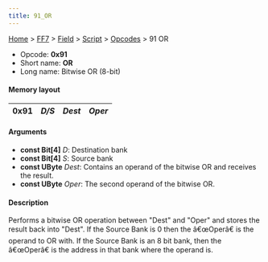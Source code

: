 ```yaml
---
title: 91_OR
---
```


[Home](../../../../Main_Page.md) > [FF7](../../../../FF7.md) > [Field](../../../Field.md) > [Script](../../Script.md) > [Opcodes](../Opcodes.md) > 91 OR

-   Opcode: **0x91**
-   Short name: **OR**
-   Long name: Bitwise OR (8-bit)

#### Memory layout

| 0x91 | *D/S* | *Dest* | *Oper* |
|------|-------|--------|--------|

#### Arguments

-   **const Bit\[4\]** *D*: Destination bank
-   **const Bit\[4\]** *S*: Source bank
-   **const UByte** *Dest*: Contains an operand of the bitwise OR and receives the result.
-   **const UByte** *Oper*: The second operand of the bitwise OR.

#### Description

Performs a bitwise OR operation between "Dest" and "Oper" and stores the result back into "Dest". If the Source Bank is 0 then the â€œOperâ€ is the operand to OR with. If the Source Bank is an 8 bit bank, then the â€œOperâ€ is the address in that bank where the operand is.
